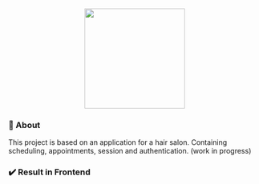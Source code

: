 <h1 align="center">
<img src="gobarber-web/src/assets/logo.svg" width="200px">
</h1>

### :page_with_curl: About
This project is based on an application for a hair salon. Containing scheduling, appointments, session and authentication. (work in progress)

### :heavy_check_mark: Result in Frontend

<p align="center">
  <img alt="" src="gobarber-web/public/barber.gif">
</p>

